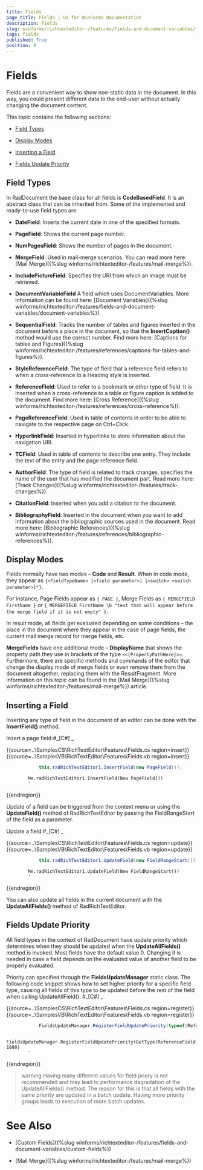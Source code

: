 ```yaml
---
title: Fields
page_title: Fields | UI for WinForms Documentation
description: Fields
slug: winforms/richtexteditor-/features/fields-and-document-variables/fields
tags: fields
published: True
position: 0
---
```


# Fields



Fields are a convenient way to show non-static data in the document. In this way, you could present different data to the end-user without actually changing
        the document content.
      

This topic contains the following sections:

* [Field Types](#field-types)

* [Display Modes](#display-modes)

* [Inserting a Field](#inserting-a-field)

* [Fields Update Priority](#fields-update-priority)

## Field Types

In RadDocument the base class for all fields is __CodeBasedField__. It is an abstract class that can be inherited from. Some of the
          implemented and ready-to-use field types are:
        

* __DateField__: Inserts the current date in one of the specified formats.
            

* __PageField__: Shows the current page number.
            

* __NumPagesField__: Shows the number of pages in the document.
            

* __MergeField__: Used in mail-merge scenarios. You can read more here: [Mail Merge]({%slug winforms/richtexteditor-/features/mail-merge%}).
            

* __IncludePictureField__: Specifies the URI from which an image must be retrieved.
            

* __DocumentVariableField__ А field which uses DocumentVariables. More information can be found here:
              [Document Variables]({%slug winforms/richtexteditor-/features/fields-and-document-variables/document-variables%}).
            

* __SequentialField__: Tracks the number of tables and figures inserted in the document before a place in the document,
              so that the __InsertCaption()__ method would use the correct number. Find more here:
              [Captions for tables and Figures]({%slug winforms/richtexteditor-/features/references/captions-for-tables-and-figures%}).
            

* __StyleReferenceField__: The type of field that a reference field refers to when a cross-reference to a Heading style is inserted.
            

* __ReferenceField__: Used to refer to a bookmark or other type of field. It is inserted when a cross-reference to a table or
              figure caption is added to the document. Find more here: [Cross Reference]({%slug winforms/richtexteditor-/features/references/cross-reference%}).
            

* __PageReferenceField__: Used in table of contents in order to be able to navigate to the respective page on Ctrl+Click.
            

* __HyperlinkField__: Inserted in hyperlinks to store information about the navigation URI.
            

* __TCField__: Used in table of contents to describe one entry. They include the text of the entry and the page reference field.
            

* __AuthorField__: The type of field is related to track changes, specifies the name of the user that has modified the document part.
              Read more here: [Track Changes]({%slug winforms/richtexteditor-/features/track-changes%}).
            

* __CitationField__: Inserted when you add a citation to the document.
            

* __BibliographyField__: Inserted in the document when you want to add information about the bibliographic sources used in the document.
              Read more here: [Bibliographic References]({%slug winforms/richtexteditor-/features/references/bibliographic-references%}).
            

## Display Modes

Fields normally have two modes – __Code__ and __Result__. When in code mode, they appear
          as `{<FieldTypeName> [<field parameter>] [<switch> <switch parameter>]*}`.
        

For instance, Page Fields appear as `{ PAGE }`, Merge Fields as `{ MERGEFIELD FirstName }`
          or `{ MERGEFIELD FirstName \b "text that will appear before the merge field if it is not empty" }`.
        

In result mode, all fields get evaluated depending on some conditions – the place in the document where they appear in the case of page fields,
          the current mail merge record for merge fields, etc.
        

__MergeFields__ have one additional mode – __DisplayName__ that shows the property path they use in brackets
          of the type `<<[PropertyPathHere]>>`. Furthermore, there are specific methods and commands of the editor that change
          the display mode of merge fields or even remove them from the document altogether, replacing them with the ResultFragment. More information on this topic
          can be found in the [Mail Merge]({%slug winforms/richtexteditor-/features/mail-merge%}) article.
        

## Inserting a Field

Inserting any type of field in the document of an editor can be done with the __InsertField()__ method.
        

Insert a page field:#_[C#] _

	



{{source=..\SamplesCS\RichTextEditor\Features\Fields.cs region=insert}} 
{{source=..\SamplesVB\RichTextEditor\Features\Fields.vb region=insert}} 

````C#
            this.radRichTextEditor1.InsertField(new PageField());
````
````VB.NET
        Me.radRichTextEditor1.InsertField(New PageField())
        '
````

{{endregion}} 




Update of a field can be triggered from the context menu or using the __UpdateField()__ method of RadRichTextEditor by passing the
          FieldRangeStart of the field as a parameter.
        

Update a field:#_[C#] _

	



{{source=..\SamplesCS\RichTextEditor\Features\Fields.cs region=update}} 
{{source=..\SamplesVB\RichTextEditor\Features\Fields.vb region=update}} 

````C#
            this.radRichTextEditor1.UpdateField(new FieldRangeStart());
````
````VB.NET
        Me.radRichTextEditor1.UpdateField(New FieldRangeStart())
        '
````

{{endregion}} 




You can also update all fields in the current document with the __UpdateAllFields()__ method of RadRichTextEditor.
        

## Fields Update Priority

All field types in the context of RadDocument have update priority which determines when they should be updated when the
          __UpdateAllFields()__ method is invoked. Most fields have the default value 0. Changing it is needed in case a field depends on the
          evaluated value of another field to be properly evaluated.
        

Priority can specified through the __FieldsUpdateManager__ static class. The following code snippet shows how to set higher priority
          for a specific field type, causing all fields of this type to be updated before the rest of the field when calling UpdateAllField():
        #_[C#] _

	



{{source=..\SamplesCS\RichTextEditor\Features\Fields.cs region=register}} 
{{source=..\SamplesVB\RichTextEditor\Features\Fields.vb region=register}} 

````C#
            FieldsUpdateManager.RegisterFieldUpdatePriority(typeof(ReferenceField), 1000);
````
````VB.NET
        FieldsUpdateManager.RegisterFieldUpdatePriority(GetType(ReferenceField), 1000)
        '
````

{{endregion}} 




>warning Having many different values for field priory is not recommended and may lead to performance degradation of the UpdateAllFields() method. The reason for
            this is that all fields with the same priority are updated in a batch update. Having more priority groups leads to execution of more batch updates.
>


# See Also

 * [Custom Fields]({%slug winforms/richtexteditor-/features/fields-and-document-variables/custom-fields%})

 * [Mail Merge]({%slug winforms/richtexteditor-/features/mail-merge%})

